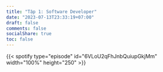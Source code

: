 ```yaml
---
title: "Tập 1: Software Developer"
date: "2023-07-13T23:33:19+07:00"
draft: false
comments: false
socialShare: true
toc: false
---
```


{{< spotify type="episode" id="6VLoU2qFhJnbQuiupGkjMm" width="100%" height="250" >}}
